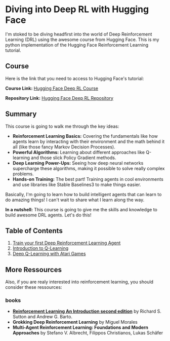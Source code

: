 # Diving into Deep RL with Hugging Face

I'm stoked to be diving headfirst into the world of Deep Reinforcement Learning (DRL) using the awesome course from Hugging Face.
This is my python implementation of the Hugging Face Reinforcement Learning tutorial.

## Course

Here is the link that you need to access to Hugging Face's tutorial:

**Course Link:** [Hugging Face Deep RL Course](https://huggingface.co/learn/deep-rl-course/en/unit0/introduction)

**Repository Link:** [Hugging Face Deep RL Repository](https://github.com/huggingface/deep-rl-class)

## Summary

This course is going to walk me through the key ideas:

* **Reinforcement Learning Basics:**  Covering the fundamentals like how agents learn by interacting with their environment and the math behind it all (like those fancy Markov Decision Processes).
* **Powerful Algorithms:**  Learning about different approaches like Q-learning and those slick Policy Gradient methods. 
* **Deep Learning Power-Ups:**  Seeing how deep neural networks supercharge these algorithms, making it possible to solve really complex problems.
* **Hands-on Training:**  The best part! Training agents in cool environments and use libraries like Stable Baselines3 to make things easier.

Basically, I'm going to learn how to build intelligent agents that can learn to do amazing things! I can't wait to share what I learn along the way. 

**In a nutshell:** This course is going to give me the skills and knowledge to build awesome DRL agents. Let's do this!

## Table of Contents

1. [Train your first Deep Reinforcement Learning Agent](#example)
2. [Introduction to Q-Learning](#example2)
3. [Deep Q-Learning with Atari Games](#third-example)

## More Ressources

Also, if you are realy interested into reinforcement learning, you should consider these ressources:

### books

* [**Reinforcement Learning An Introduction second edition**]((http://incompleteideas.net/book/the-book.html))
by Richard S. Sutton and Andrew G. Barto.
* **Grokking Deep Reinforcement Learning**
by Miguel Morales
* **Multi-Agent Reinforcement Learning: Foundations and Modern Approaches**
by Stefano V. Albrecht,  Filippos Christianos,  Lukas Schäfer 
